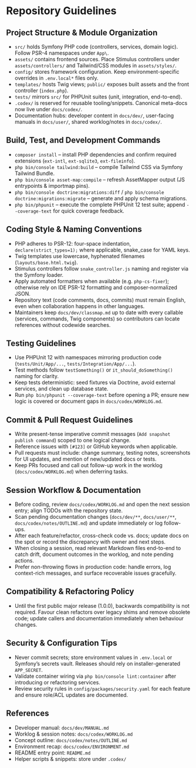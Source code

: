 # Repository Guidelines

## Project Structure & Module Organization
- `src/` holds Symfony PHP code (controllers, services, domain logic). Follow PSR-4 namespaces under `App\`.
- `assets/` contains frontend sources. Place Stimulus controllers under `assets/controllers/` and Tailwind/CSS modules in `assets/styles/`.
- `config/` stores framework configuration. Keep environment-specific overrides in `.env.local*` files only.
- `templates/` hosts Twig views; `public/` exposes built assets and the front controller (`index.php`).
- `tests/` mirrors `src/` for PHPUnit suites (unit, integration, end-to-end).
- `.codex/` is reserved for reusable tooling/snippets. Canonical meta-docs now live under `docs/codex/`.
- Documentation hubs: developer content in `docs/dev/`, user-facing manuals in `docs/user/`, shared worklog/notes in `docs/codex/`.

## Build, Test, and Development Commands
- `composer install` – install PHP dependencies and confirm required extensions (`ext-intl`, `ext-sqlite3`, `ext-fileinfo`).
- `php bin/console tailwind:build` – compile Tailwind CSS via Symfony Tailwind Bundle.
- `php bin/console asset-map:compile` – refresh AssetMapper output (JS entrypoints & importmap pins).
- `php bin/console doctrine:migrations:diff` / `php bin/console doctrine:migrations:migrate` – generate and apply schema migrations.
- `php bin/phpunit` – execute the complete PHPUnit 12 test suite; append `--coverage-text` for quick coverage feedback.

## Coding Style & Naming Conventions
- PHP adheres to PSR-12: four-space indentation, `declare(strict_types=1);` where applicable, snake_case for YAML keys.
- Twig templates use lowercase, hyphenated filenames (`layouts/base.html.twig`).
- Stimulus controllers follow `snake_controller.js` naming and register via the Symfony loader.
- Apply automated formatters when available (e.g. `php-cs-fixer`); otherwise rely on IDE PSR-12 formatting and composer-normalized JSON.
- Repository text (code comments, docs, commits) must remain English, even when collaboration happens in other languages.
- Maintainers keep `docs/dev/classmap.md` up to date with every callable (services, commands, Twig components) so contributors can locate references without codewide searches.

## Testing Guidelines
- Use PHPUnit 12 with namespaces mirroring production code (`tests/Unit/App/...`, `tests/Integration/App/...`).
- Test methods follow `testSomething()` or `it_should_doSomething()` naming for clarity.
- Keep tests deterministic: seed fixtures via Doctrine, avoid external services, and clean up database state.
- Run `php bin/phpunit --coverage-text` before opening a PR; ensure new logic is covered or document gaps in `docs/codex/WORKLOG.md`.

## Commit & Pull Request Guidelines
- Write present-tense imperative commit messages (`Add snapshot publish command`) scoped to one logical change.
- Reference issues with `[#123]` or GitHub keywords when applicable.
- Pull requests must include: change summary, testing notes, screenshots for UI updates, and mention of new/updated docs or tests.
- Keep PRs focused and call out follow-up work in the worklog (`docs/codex/WORKLOG.md`) when deferring tasks.

## Session Workflow & Documentation
- Before coding, review `docs/codex/WORKLOG.md` and open the next session entry; align TODOs with the repository state.
- Scan pending documentation changes (`docs/dev/**`, `docs/user/**`, `docs/codex/notes/OUTLINE.md`) and update immediately or log follow-ups.
- After each feature/refactor, cross-check code vs. docs; update docs on the spot or record the discrepancy with owner and next steps.
- When closing a session, read relevant Markdown files end-to-end to catch drift, document outcomes in the worklog, and note pending actions.
- Prefer non-throwing flows in production code: handle errors, log context-rich messages, and surface recoverable issues gracefully.

## Compatibility & Refactoring Policy
- Until the first public major release (1.0.0), backwards compatibility is not required. Favour clean refactors over legacy shims and remove obsolete code; update callers and documentation immediately when behaviour changes.

## Security & Configuration Tips
- Never commit secrets; store environment values in `.env.local` or Symfony’s secrets vault. Releases should rely on installer-generated `APP_SECRET`.
- Validate container wiring via `php bin/console lint:container` after introducing or refactoring services.
- Review security rules in `config/packages/security.yaml` for each feature and ensure role/ACL updates are documented.

## References
- Developer manual: `docs/dev/MANUAL.md`
- Worklog & session notes: `docs/codex/WORKLOG.md`
- Concept outline: `docs/codex/notes/OUTLINE.md`
- Environment recap: `docs/codex/ENVIRONMENT.md`
- README entry point: `README.md`
- Helper scripts & snippets: store under `.codex/`
